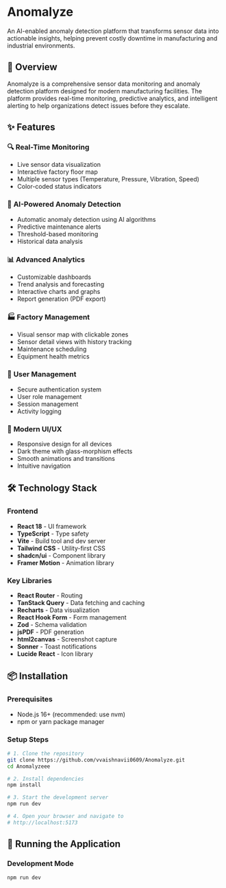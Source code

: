 # Anomalyze

An AI-enabled anomaly detection platform that transforms sensor data into actionable insights, helping prevent costly downtime in manufacturing and industrial environments.


## 🚀 Overview

Anomalyze is a comprehensive sensor data monitoring and anomaly detection platform designed for modern manufacturing facilities. The platform provides real-time monitoring, predictive analytics, and intelligent alerting to help organizations detect issues before they escalate.

## ✨ Features

### 🔍 **Real-Time Monitoring**
- Live sensor data visualization
- Interactive factory floor map
- Multiple sensor types (Temperature, Pressure, Vibration, Speed)
- Color-coded status indicators

### 🤖 **AI-Powered Anomaly Detection**
- Automatic anomaly detection using AI algorithms
- Predictive maintenance alerts
- Threshold-based monitoring
- Historical data analysis

### 📊 **Advanced Analytics**
- Customizable dashboards
- Trend analysis and forecasting
- Interactive charts and graphs
- Report generation (PDF export)

### 🏭 **Factory Management**
- Visual sensor map with clickable zones
- Sensor detail views with history tracking
- Maintenance scheduling
- Equipment health metrics

### 🔐 **User Management**
- Secure authentication system
- User role management
- Session management
- Activity logging

### 📱 **Modern UI/UX**
- Responsive design for all devices
- Dark theme with glass-morphism effects
- Smooth animations and transitions
- Intuitive navigation

## 🛠️ Technology Stack

### Frontend
- **React 18** - UI framework
- **TypeScript** - Type safety
- **Vite** - Build tool and dev server
- **Tailwind CSS** - Utility-first CSS
- **shadcn/ui** - Component library
- **Framer Motion** - Animation library

### Key Libraries
- **React Router** - Routing
- **TanStack Query** - Data fetching and caching
- **Recharts** - Data visualization
- **React Hook Form** - Form management
- **Zod** - Schema validation
- **jsPDF** - PDF generation
- **html2canvas** - Screenshot capture
- **Sonner** - Toast notifications
- **Lucide React** - Icon library

## 📦 Installation

### Prerequisites
- Node.js 16+ (recommended: use nvm)
- npm or yarn package manager

### Setup Steps

```bash
# 1. Clone the repository
git clone https://github.com/vvaishnavii0609/Anomalyze.git
cd Anomalyzeee

# 2. Install dependencies
npm install

# 3. Start the development server
npm run dev

# 4. Open your browser and navigate to
# http://localhost:5173
```

## 🏃 Running the Application

### Development Mode
```bash
npm run dev







